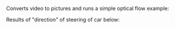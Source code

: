 Converts video to pictures and runs a simple optical flow example:

Results of "direction" of steering of car below:

